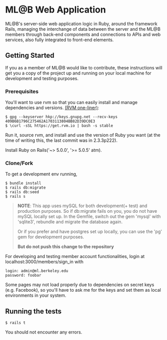 # ML@B Web Application

ML@B's server-side web application logic in Ruby, around the framework Rails, managing the interchange of data between the server and the ML@B members through back-end components and connections to APIs and web services, also fully integrated to front-end elements.

## Getting Started

If you as a member of ML@B would like to contribute, these instructions will get you a copy of the project up and running on your local machine for development and testing purposes.

### Prerequisites

You'll want to use rvm so that you can easily install and manage dependencies and versions. [(RVM one-liner)](https://rvm.io):

```
$ gpg --keyserver hkp://keys.gnupg.net --recv-keys 409B6B1796C275462A1703113804BB82D39DC0E3
$ \curl -sSL https://get.rvm.io | bash -s stable
```

Run it, source rvm, and install and use the version of Ruby you want (at the time of writing this, the last commit was in 2.3.3p222).

Install Ruby on Rails('~> 5.0.0', '>= 5.0.5' atm).

### Clone/Fork

To get a development env running,

```
$ bundle install
$ rails db:migrate
$ rails db:seed
$ rails s
```

> **NOTE**: This app uses mySQL for both development(+ test) and production purposes. So if  db:migrate  fails on you, you do not have mySQL locally set up.
> In the Gemfile, switch out the gem 'mysql' with 'sqlite3', rebundle and migrate the database again.
>
> Or if you prefer and have postgres set up locally, you can use the 'pg' gem for development purposes.
>
> **But do not push this change to the repository**


For developing and testing member account functionalities, login at localhost:3000/members/sign_in with

```
login: admin@ml.berkeley.edu
password: foobar
```

Some pages may not load properly due to dependencies on secret keys (e.g. Facebook), so you'll have to ask me for the keys and set them as local environments in your system.

## Running the tests

```
$ rails t
```
You should not encounter any errors.
